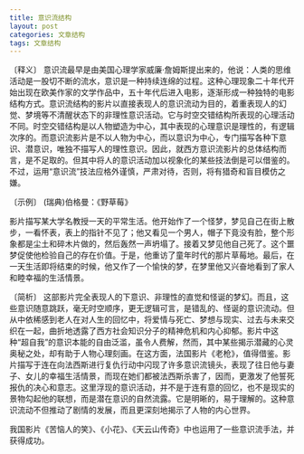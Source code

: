 ```yaml
---
title: 意识流结构
layout: post
categories: 文章结构
tags: 文章结构
---
```


〔释义〕 意识流最早是由美国心理学家威廉·詹姆斯提出来的，他说：人类的思维活动是一股切不断的流水，意识是一种持续连绵的过程。这种心理现象二十年代开始出现在欧美作家的文学作品中，五十年代后进入电影，逐渐形成一种独特的电影结构方式。意识流结构的影片以直接表现人的意识流动为目的，着重表现人的幻觉、梦境等不清醒状态下的非理性意识活动。它与时空交错结构所表现的心理活动不同。时空交错结构是以人物塑造为中心，其中表现的心理意识是理性的，有逻辑次序的。而意识流影片是不以人物为中心，而以意识为中心，专门描写各种下意识、潜意识，唯独不描写人的理性意识。因此，就西方意识流影片的总体结构而言，是不足取的。但其中将人的意识活动加以视象化的某些技法倒是可以借鉴的。不过，运用“意识流”技法应格外谨慎，严肃对待，否则，将有猎奇和盲目模仿之嫌。

〔示例〕 (瑞典)伯格曼：《野草莓》

影片描写某大学名教授一天的平常生活。他开始作了一个怪梦，梦见自己在街上散步，一看怀表，表上的指针不见了；他又看见一个男人，帽子下竟没有脸，整个形象都是尘土和碎木片做的，然后轰然一声坍塌了。接着又梦见他自己死了。这个噩梦促使他检验自己的存在价值。于是，他重访了童年时代的那片草莓地。最后，在一天生活即将结束的时候，他又作了一个愉快的梦，在梦里他又兴奋地看到了家人和睦幸福的生活情景。

〔简析〕 这部影片完全表现人的下意识、非理性的直觉和怪诞的梦幻。而且，这些意识随意跳跃，毫无时空顺序，更无逻辑可言，是错乱的、怪诞的意识流动。但从中依稀感到老人在对人生的回忆中，将爱情与死亡、梦想与现实、过去与未来交织在一起，曲折地透露了西方社会知识分子的精神危机和内心抑郁。影片中这种“超自我”的意识本能的自由泛滥，虽令人费解，然而，其中某些揭示潜藏的心灵奥秘之处，却有助于人物心理刻画。在这方面，法国影片《老枪》，值得借鉴。影片描写于连在向法西斯进行复仇行动中闪现了许多意识流镜头，表现了往日他与妻子、女儿的幸福生活情景，而现在她们都被法西斯杀害了，因而，更激发了他誓死报仇的决心和意志。这里浮现的意识活动，并不是于连有意的回忆，也不是现实的景物勾起他的联想，而是潜在意识的自然流露。它是明晰的，易于理解的。这种意识流动不但推动了剧情的发展，而且更深刻地揭示了人物的内心世界。

我国影片《苦恼人的笑》、《小花》、《天云山传奇》中也运用了一些意识流手法，并获得成功。 
